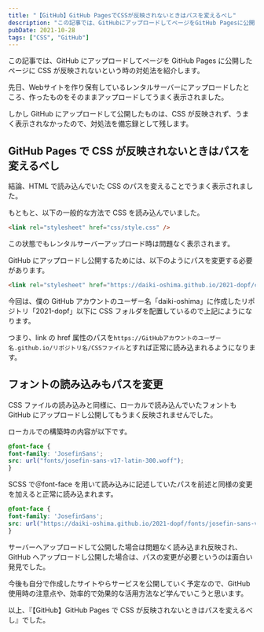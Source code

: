 ```yaml
---
title: "【GitHub】GitHub PagesでCSSが反映されないときはパスを変えるべし"
description: "この記事では、GitHubにアップロードしてページをGitHub Pagesに公開したページにCSSが反映されていないという時の対処法を紹介します。結論、パスを変えることで解消されますが、詳しくは記事をご覧ください。"
pubDate: 2021-10-28
tags: ["CSS", "GitHub"]
---
```


この記事では、GitHub にアップロードしてページを GitHub Pages に公開したページに CSS が反映されないという時の対処法を紹介します。

先日、Webサイトを作り保有しているレンタルサーバーにアップロードしたところ、作ったものをそのままアップロードしてうまく表示されました。

しかし GitHub にアップロードして公開したものは、CSS が反映されず、うまく表示されなかったので、対処法を備忘録として残します。

## **GitHub Pages で CSS が反映されないときはパスを変えるべし**

結論、HTML で読み込んでいた CSS のパスを変えることでうまく表示されました。

もともと、以下の一般的な方法で CSS を読み込んでいました。

```html
<link rel="stylesheet" href="css/style.css" />
```

この状態でもレンタルサーバーアップロード時は問題なく表示されます。

GitHub にアップロードし公開するためには、以下のようにパスを変更する必要があります。

```html
<link rel="stylesheet" href="https://daiki-oshima.github.io/2021-dopf/css/style.css" />
```

今回は、僕の GitHub アカウントのユーザー名「daiki-oshima」に作成したリポジトリ「2021-dopf」以下に CSS フォルダを配置しているので上記にようになります。

つまり、link の href 属性のパスを`https://GitHubアカウントのユーザー名.github.io/リポジトリ名/CSSファイル`とすれば正常に読み込まれるようになります。

## フォントの読み込みもパスを変更

CSS ファイルの読み込みと同様に、ローカルで読み込んでいたフォントも GitHub にアップロードし公開してもうまく反映されませんでした。

ローカルでの構築時の内容が以下です。

```scss
@font-face {
font-family: 'JosefinSans';
src: url("fonts/josefin-sans-v17-latin-300.woff");
}
```

SCSS で＠font-face を用いて読み込みに記述していたパスを前述と同様の変更を加えると正常に読み込まれます。

```scss
@font-face {
font-family: 'JosefinSans';
src: url("https://daiki-oshima.github.io/2021-dopf/fonts/josefin-sans-v17-latin-300.woff");
}
```

サーバーへアップロードして公開した場合は問題なく読み込まれ反映され、GitHub へアップロードし公開した場合は、パスの変更が必要というのは面白い発見でした。

今後も自分で作成したサイトやらサービスを公開していく予定なので、GitHub 使用時の注意点や、効率的で効果的な活用方法など学んでいこうと思います。

以上、『【GitHub】GitHub Pages で CSS が反映されないときはパスを変えるべし』でした。
